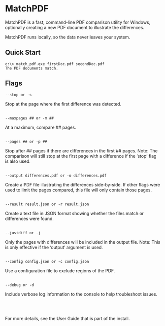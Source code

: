MatchPDF
========

MatchPDF is a fast, command-line PDF comparison utility for Windows, optionally creating a new PDF document to illustrate the differences. 

MatchPDF runs locally, so the data never leaves your system.


Quick Start
-----------

    c:\> match_pdf.exe firstDoc.pdf secondDoc.pdf
    The PDF documents match.    



Flags
-----

    --stop or -s
Stop at the page where the first difference was detected.
<br/><br/>

    --maxpages ## or -m ##
At a maximum, compare ## pages. 
<br/><br/>

    --pages ## or -p ##
Stop after ## pages if there are differences in the first ## pages.
Note: The comparison will still stop at the first page with a difference if the ‘stop’ flag is also used.
<br/><br/>

    --output differences.pdf or -o differences.pdf  
Create a PDF file illustrating the differences side-by-side.
If other flags were used to limit the pages compared, this file will only contain those pages.
<br/><br/>

    --result result.json or -r result.json
Create a text file in JSON format showing whether the files match or differences were found.
<br/><br/>

    --justdiff or -j  
Only the pages with differences will be included in the output file.
Note: This is only effective if the ‘output’ argument is used.
<br/><br/>

    --config config.json or -c config.json 
Use a configuration file to exclude regions of the PDF.
<br/><br/>

    --debug or -d
Include verbose log information to the console to help troubleshoot issues.

<br/><br/>

For more details, see the User Guide that is part of the install.
